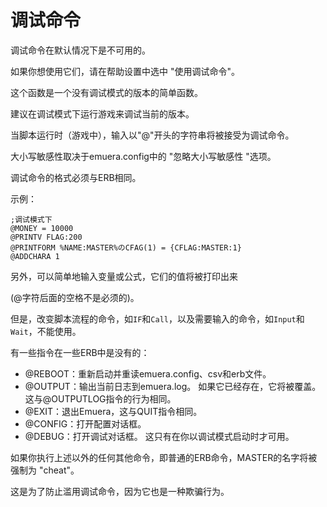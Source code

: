 # 调试命令

调试命令在默认情况下是不可用的。

如果你想使用它们，请在帮助设置中选中 "使用调试命令"。

这个函数是一个没有调试模式的版本的简单函数。

建议在调试模式下运行游戏来调试当前的版本。

当脚本运行时（游戏中），输入以"@"开头的字符串将被接受为调试命令。

大小写敏感性取决于emuera.config中的 "忽略大小写敏感性 "选项。

调试命令的格式必须与ERB相同。

示例：

```
;调试模式下
@MONEY = 10000
@PRINTV FLAG:200
@PRINTFORM %NAME:MASTER%のCFAG(1) = {CFLAG:MASTER:1}
@ADDCHARA 1
```

另外，可以简单地输入变量或公式，它们的值将被打印出来

(@字符后面的空格不是必须的)。

但是，改变脚本流程的命令，如`IF`和`Call`，以及需要输入的命令，如`Input`和`Wait`，不能使用。

有一些指令在一些ERB中是没有的：

- @REBOOT：重新启动并重读emuera.config、csv和erb文件。
- @OUTPUT：输出当前日志到emuera.log。 如果它已经存在，它将被覆盖。这与@OUTPUTLOG指令的行为相同。
- @EXIT：退出Emuera，这与QUIT指令相同。
- @CONFIG：打开配置对话框。
- @DEBUG：打开调试对话框。 这只有在你以调试模式启动时才可用。

如果你执行上述以外的任何其他命令，即普通的ERB命令，MASTER的名字将被强制为 "cheat"。

这是为了防止滥用调试命令，因为它也是一种欺骗行为。


